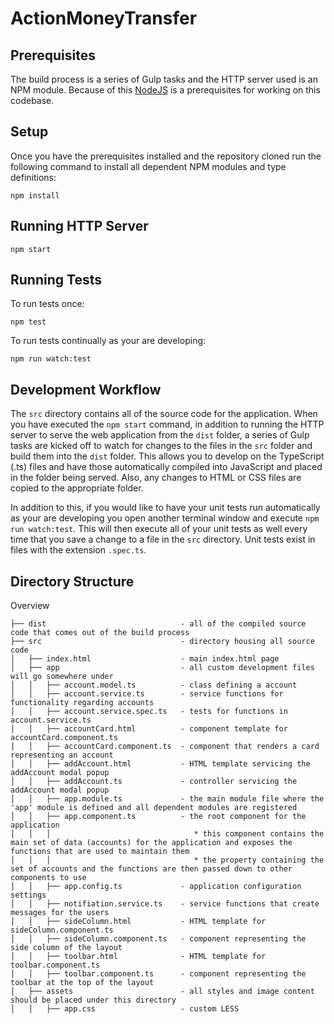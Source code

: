 # ActionMoneyTransfer

## Prerequisites

The build process is a series of Gulp tasks and the HTTP server used is an NPM module.  Because of this [NodeJS](https://nodejs.org/en/download/) is a prerequisites for working on this codebase.

## Setup

Once you have the prerequisites installed and the repository cloned run the following command to install all dependent NPM modules and type definitions:

```
npm install
```

## Running HTTP Server

```
npm start
```

## Running Tests

To run tests once:

```
npm test
```

To run tests continually as your are developing:
```
npm run watch:test
```

## Development Workflow

The `src` directory contains all of the source code for the application.  When you have executed the `npm start` command, in addition to running the HTTP server to serve the web application from the `dist` folder, a series of Gulp tasks are kicked off to watch for changes to the files in the `src` folder and build them into the `dist` folder.  This allows you to develop on the TypeScript (.ts) files and have those automatically compiled into JavaScript and placed in the folder being served.  Also, any changes to HTML or CSS files are copied to the appropriate folder.

In addition to this, if you would like to have your unit tests run automatically as your are developing you open another terminal window and execute `npm run watch:test`.  This will then execute all of your unit tests as well every time that you save a change to a file in the `src` directory.  Unit tests exist in files with the extension `.spec.ts`.

## Directory Structure

Overview

    ├── dist                              - all of the compiled source code that comes out of the build process
    ├── src                               - directory housing all source code
    │   ├── index.html                    - main index.html page
    │   ├── app                           - all custom development files will go somewhere under 
    │   │   ├── account.model.ts          - class defining a account
    │   │   ├── account.service.ts        - service functions for functionality regarding accounts
    │   │   ├── account.service.spec.ts   - tests for functions in account.service.ts
    │   │   ├── accountCard.html          - component template for accountCard.component.ts
    │   │   ├── accountCard.component.ts  - component that renders a card representing an account
    │   │   ├── addAccount.html           - HTML template servicing the addAccount modal popup
    │   │   ├── addAccount.ts             - controller servicing the addAccount modal popup
    │   │   ├── app.module.ts             - the main module file where the 'app' module is defined and all dependent modules are registered
    │   │   ├── app.component.ts          - the root component for the application
    │   │   │                                * this component contains the main set of data (accounts) for the application and exposes the functions that are used to maintain them
    │   │   │                                * the property containing the set of accounts and the functions are then passed down to other components to use
    │   │   ├── app.config.ts             - application configuration settings
    │   │   ├── notifiation.service.ts    - service functions that create messages for the users
    │   │   ├── sideColumn.html           - HTML template for sideColumn.component.ts
    │   │   ├── sideColumn.component.ts   - component representing the side column of the layout
    │   │   ├── toolbar.html              - HTML template for toolbar.component.ts
    │   │   ├── toolbar.component.ts      - component representing the toolbar at the top of the layout 
    │   ├── assets                        - all styles and image content should be placed under this directory
    │   │   ├── app.css                   - custom LESS
